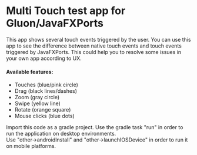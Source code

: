 # Multi Touch test app for Gluon/JavaFXPorts

This app shows several touch events triggered by the user.
You can use this app to see the difference between native touch events and touch events triggered by JavaFXPorts.
This could help you to resolve some issues in your own app according to UX.

#### Available features:

- Touches (blue/pink circle)
- Drag (black lines/dashes)
- Zoom (gray circle)
- Swipe (yellow line)
- Rotate (orange square)
- Mouse clicks (blue dots)

Import this code as a gradle project. Use the gradle task "run" in order to run the application on desktop environments.  
Use "other->androidInstall" and "other->launchIOSDevice" in order to run it on mobile platforms.
